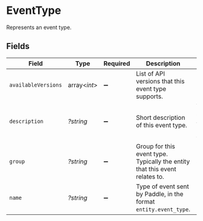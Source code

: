 # EventType

Represents an event type.


## Fields

| Field                                                                       | Type                                                                        | Required                                                                    | Description                                                                 | Example                                                                     |
| --------------------------------------------------------------------------- | --------------------------------------------------------------------------- | --------------------------------------------------------------------------- | --------------------------------------------------------------------------- | --------------------------------------------------------------------------- |
| `availableVersions`                                                         | array<*int*>                                                                | :heavy_minus_sign:                                                          | List of API versions that this event type supports.                         |                                                                             |
| `description`                                                               | *?string*                                                                   | :heavy_minus_sign:                                                          | Short description of this event type.                                       | The subscription.created alert is fired when a new subscription is created. |
| `group`                                                                     | *?string*                                                                   | :heavy_minus_sign:                                                          | Group for this event type. Typically the entity that this event relates to. | Subscriptions                                                               |
| `name`                                                                      | *?string*                                                                   | :heavy_minus_sign:                                                          | Type of event sent by Paddle, in the format `entity.event_type`.            |                                                                             |